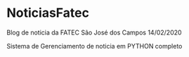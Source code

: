 # NoticiasFatec
Blog de noticia da FATEC São José dos Campos
14/02/2020

Sistema de Gerenciamento de noticia em PYTHON completo 
